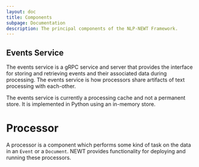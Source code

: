 ```yaml
---
layout: doc
title: Components
subpage: Documentation
description: The principal components of the NLP-NEWT Framework.
---
```


## Events Service

The events service is a gRPC service and server that provides the interface for
storing and retrieving events and their associated data during processing. The
events service is how processors share artifacts of text processing with
each-other.

The events service is currently a processing cache and not a permanent store.
It is implemented in Python using an in-memory store.

# Processor

A processor is a component which performs some kind of task on the data in an
 ``Event`` or a ``Document``. NEWT provides functionality for deploying and
 running these processors.
